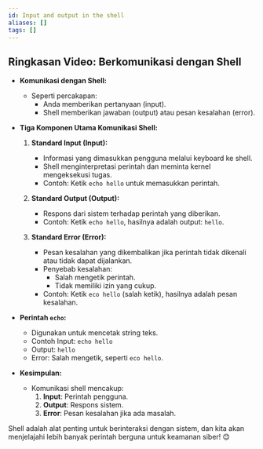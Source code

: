 ```yaml
---
id: Input and output in the shell
aliases: []
tags: []
---
```


## Ringkasan Video: **Berkomunikasi dengan Shell**

- **Komunikasi dengan Shell:**
  - Seperti percakapan:
    - Anda memberikan pertanyaan (input).
    - Shell memberikan jawaban (output) atau pesan kesalahan (error).

- **Tiga Komponen Utama Komunikasi Shell:**
  1. **Standard Input (Input):**
     - Informasi yang dimasukkan pengguna melalui keyboard ke shell.
     - Shell menginterpretasi perintah dan meminta kernel mengeksekusi tugas.
     - Contoh: Ketik `echo hello` untuk memasukkan perintah.

  2. **Standard Output (Output):**
     - Respons dari sistem terhadap perintah yang diberikan.
     - Contoh: Ketik `echo hello`, hasilnya adalah output: `hello`.

  3. **Standard Error (Error):**
     - Pesan kesalahan yang dikembalikan jika perintah tidak dikenali atau tidak dapat dijalankan.
     - Penyebab kesalahan:
       - Salah mengetik perintah.
       - Tidak memiliki izin yang cukup.
     - Contoh: Ketik `eco hello` (salah ketik), hasilnya adalah pesan kesalahan.

- **Perintah `echo`:**
  - Digunakan untuk mencetak string teks.
  - Contoh Input: `echo hello`
  - Output: `hello`
  - Error: Salah mengetik, seperti `eco hello`.

- **Kesimpulan:**
  - Komunikasi shell mencakup:
    1. **Input**: Perintah pengguna.
    2. **Output**: Respons sistem.
    3. **Error**: Pesan kesalahan jika ada masalah.

Shell adalah alat penting untuk berinteraksi dengan sistem, dan kita akan menjelajahi lebih banyak perintah berguna untuk keamanan siber! 😊
